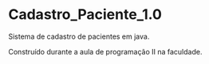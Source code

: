 # Cadastro_Paciente_1.0
Sistema de cadastro de pacientes em java.

Construído durante a aula de programação II na faculdade.
